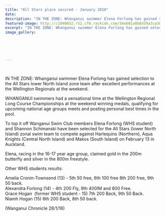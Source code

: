 ```yaml
---
title: "All Stars place secured - January 2016"
date: 
description: "IN THE ZONE: Whanganui swimmer Elena Forlong has gained selection to the All Stars lower North Island zone team after excellent performances at the Wellington Regionals at the weekend."
featured-image: http://c1940652.r52.cf0.rackcdn.com/56e601a8b8d39a3ca3001e65/Elena-Forlong-28.1.16-All-Stars-lower-NI-zone-teams.jpg
excerpt: "IN THE ZONE: Whanganui swimmer Elena Forlong has gained selection to the All Stars lower North Island zone team after excellent performances at the Wellington Regionals at the weekend."
image_gallery:
    
    
    
    
    
---
```


<p>&nbsp;</p>
<p><span><span>IN THE ZONE: Whanganui swimmer Elena Forlong has gained selection to the All Stars lower North Island zone team after excellent performances at the Wellington Regionals at the weekend.</span></span></p>
<p><span><span>WHANGANUI swimmers had a sensational time at the Wellington Regional Long Course Championships at the weekend winning medals, qualifying for upcoming national age groups meets and posting personal best times in the pool.</span></span></p>
<p><span>To top it off Wanganui Swim Club members Elena Forlong (WHS student) and Shannon Schimanski have been selected for the All Stars (lower North Island) zonal swim team to compete against Harlequins (Northern), Aqua Knights (Central North Island) and Makos (South Island) on February 13 in Auckland.</span></p>
<p><span><span>Elena, racing in the 16-17 year age group, claimed gold in the 200m butterfly and silver in the 800m freestyle.</span></span></p>
<p><span><span>Other WHS students results:</span></span></p>
<p><span><span><span>Amelia Cronin-Townsend (13) - 5th 50 free, 6th 100 free 8th 200 free, 9th 50 back.<br /><span>Alexandra Forlong (14) - 4th 200 Fly, 9th 400IM and 800 Free.<br /><span>Grace Hogan <span>&nbsp;(</span>former WHS student - 15) 7th 200 Back, 9th 50 Back.<br /><span>Niamh Hogan (15) 6th 200 Back, 8th 50 back.</span></span></span></span></span></span></p>
<p><span><span><span>(Wanganui Chronicle 28/1/16)</span></span></span></p>

